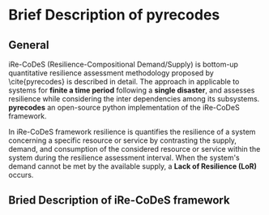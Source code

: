 # Brief Description of pyrecodes
## General
iRe-CoDeS (Resilience-Compositional Demand/Supply) is bottom-up quantitative resilience assessment methodology proposed by \cite{pyrecodes} is described in detail.
The approach in applicable to systems for __finite a time period__ following a __single disaster__, and assesses resilience while considering the inter dependencies among its subsystems. __pyrecodes__ an open-source python implementation of the iRe-CoDeS framework.

In iRe-CoDeS framework resilience is quantifies the resilience of a system concerning a specific resource or service by contrasting the supply, demand, and consumption of the considered resource or service within the system during the resilience assessment interval. When the system's demand cannot be met by the available supply, a __Lack of Resilience (LoR)__ occurs.

## Bried Description of iRe-CoDeS framework
